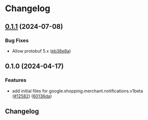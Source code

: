 # Changelog

## [0.1.1](https://github.com/googleapis/google-cloud-python/compare/google-shopping-merchant-notifications-v0.1.0...google-shopping-merchant-notifications-v0.1.1) (2024-07-08)


### Bug Fixes

* Allow protobuf 5.x ([eb36e8a](https://github.com/googleapis/google-cloud-python/commit/eb36e8a5e779717977132f605aa2ebc3cad78517))

## 0.1.0 (2024-04-17)


### Features

* add initial files for google.shopping.merchant.notifications.v1beta ([#12582](https://github.com/googleapis/google-cloud-python/issues/12582)) ([60136da](https://github.com/googleapis/google-cloud-python/commit/60136dace836e6078f1444712eec7db3409ad73b))

## Changelog
